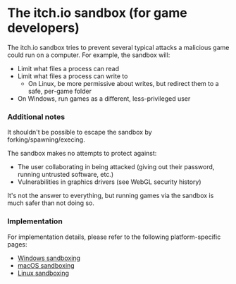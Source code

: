 
# The itch.io sandbox (for game developers)

The itch.io sandbox tries to prevent several typical attacks
a malicious game could run on a computer. For example, the sandbox
will:

  * Limit what files a process can read
  * Limit what files a process can write to
    * On Linux, be more permissive about writes, but redirect them to a safe, per-game folder
  * On Windows, run games as a different, less-privileged user

### Additional notes

It shouldn't be possible to escape the sandbox by forking/spawning/execing.

The sandbox makes no attempts to protect against:
  * The user collaborating in being attacked (giving out their password, running untrusted software, etc.)
  * Vulnerabilities in graphics drivers (see WebGL security history)

It's not the answer to everything, but running games via the sandbox
is much safer than not doing so.

### Implementation

For implementation details, please refer to the following platform-specific pages:

  * [Windows sandboxing](sandbox/windows.md)
  * [macOS sandboxing](sandbox/macos.md)
  * [Linux sandboxing](sandbox/linux.md)
